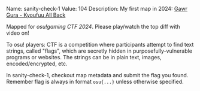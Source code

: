 Name: sanity-check-1
Value: 104
Description: My first map in 2024: [Gawr Gura - Kyoufuu All Back](https://osu.ppy.sh/beatmapsets/2143550)

Mapped for *osu!gaming CTF 2024*. Please play/watch the top diff with video on!

To osu! players: CTF is a competition where participants attempt to find text strings, called "flags", which are secretly hidden in purposefully-vulnerable programs or websites. The strings can be in plain text, images, encoded/encrypted, etc.

In sanity-check-1, checkout map metadata and submit the flag you found. Remember flag is always in format `osu{...}` unless otherwise specified.
